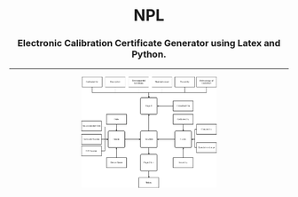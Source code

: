 <h1 align="center">NPL</h1>
<h3 align="center">Electronic Calibration Certificate Generator using Latex and Python.</h3><hr>
<div align="center">
  <img height="200" src="Concept Diagram.png"/>
</div>
